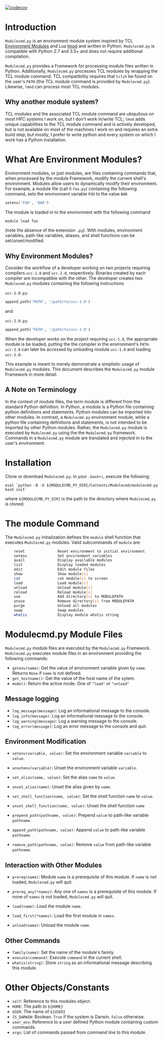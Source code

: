 [![codecov](https://codecov.io/gh/tjfulle/pymod/branch/master/graph/badge.svg)](https://codecov.io/gh/tjfulle/Modulecmd.py/branch/master)

# Introduction

`Modulecmd.py` is an environment module system inspired by TCL [Environment Modules](http://modules.sourceforge.net) and Lua [lmod](https://lmod.readthedocs.io/en/latest/) and written in Python.  `Modulecmd.py` is compatible with Python 2.7 and 3.5+ and does not require additional compilation.

`Modulecmd.py` provides a Framework for processing module files written in Python.  Additionally, `Modulecmd.py` processes TCL modules by wrapping the TCL module command.  TCL compatibility requires that `tclsh` be found on the user's `PATH` (the TCL module command is provided by `Modulecmd.py`).  Likewise, `lmod` can process most TCL modules.

## Why another module system?

TCL modules and the associated TCL module command are ubiquitous on most HPC systems I work on, but I don't work in/write TCL; `lmod` adds unique capabilities to the TCL module command and is actively developed, but is not available on most of the machines I work on and requires an extra build step; but mostly, I prefer to write python and every system on which I work has a Python installation.

# What Are Environment Modules?

Environment modules, or just modules, are files containing commands that, when processed by the module Framework, modify the current shell's environment.  Modules allow users to dynamically modify their environment.  For example, a module file (call it `foo.py`) containing the following command, sets the environment variable `FOO` to the value `BAR`

```python
setenv('FOO', 'BAR')
```

The module is loaded in to the environment with the following command

```sh
module load foo
```

(note the absence of the extension `.py`).  With modules, environment variables, path-like variables, aliases, and shell functions can be set/unset/modified.

## Why Environment Modules?

Consider the workflow of a developer working on two projects requiring compilers `ucc-1.0` and `ucc-2.0`, respectively.  Binaries created by each compiler are incompatible with the other.  The developer creates two `Modulecmd.py` modules containing the following instructions

`ucc-1.0.py`:

```python
append_path('PATH', '/path/to/ucc-1.0')
```

and 

`ucc-2.0.py`:

```python
append_path('PATH', '/path/to/ucc-2.0')
```

When the developer works on the project requiring `ucc-1.0`, the appropriate module is be loaded, putting the the compiler in the environment's `PATH`.  `ucc-2.0` can later be accessed by unloading module `ucc-1.0` and loading `ucc-2.0`.

This example is meant to merely demonstrate a simplistic usage of `Modulecmd.py` modules.  This document describes the `Modulecmd.py` module Framework in more detail.

## A Note on Terminology

In the context of module files, the term module is different from the standard Python definition.  In Python, a module is a Python file containing python definitions and statements.  Python modules can be imported into other modules.  In contrast, a `Modulecmd.py` environment module, while a python file containing definitions and statements, is not intended to be imported by other Python modules.  Rather, the `Modulecmd.py` module is executed by `Modulecmd.py` using the the `Modulecmd.py` framework.  Commands in a `Modulecmd.py` module are translated and injected in to the user's environment.

# Installation

Clone or download `Modulecmd.py`.  In your `.bashrc`, execute the following:

```
eval `python -B -E ${MODULECMD_PY_DIR}/Contents/Modulecmd/modulecmd.py bash init`
```

where `${MODULECMD_PY_DIR}` is the path to the directory where `Modulecmd.py` is
cloned.

# The module Command

The `Modulecmd.py` initialization defines the `module` shell function that executes `Modulecmd.py` modules.  Valid subcommands of `module` are:

```sh
    reset               Reset environment to initial environment
    setenv              Set environment variables
    avail               Display available modules
    list                Display loaded modules
    edit                Edit module files
    show                Show module[s]
    cat                 cat module[s] to screen
    load                Load module[s]
    unload              Unload module[s]
    reload              Reload module[s]
    use                 Add directory[s] to MODULEPATH
    unuse               Remove directory[s] from MODULEPATH
    purge               Unload all modules
    swap                Swap modules
    whatis              Display module whatis string
```

# Modulecmd.py Module Files

`Modulecmd.py` module files are executed by the `Modulecmd.py` Framework.  `Modulecmd.py` executes module files in an environment providing the following commands:

- `getenv(name)`: Get the value of environment variable given by `name`.  Returns `None` if `name` is not defined. 
- `get_hostname()`: Get the value of the host name of the sytem.
- `mode()`: Return the active mode.  One of `"load"` or `"unload"`

## Message logging

- `log_message(message)`: Log an informational message to the console.
- `log_info(message)`: Log an informational message to the console.
- `log_warning(message)`: Log a warning message to the console.
- `log_error(message)`: Log an error message to the console and quit.

## Environment Modification

- `setenv(variable, value)`: Set the environment variable `variable` to `value`.
- `unsetenv(variable)`: Unset the environment variable `variable`.

- `set_alias(name, value)`: Set the alias `name` to `value`.
- `unset_alias(name)`: Unset the alias given by `name`.

- `set_shell_function(name, value)`: Set the shell function `name` to `value`.
- `unset_shell_function(name, value)`: Unset the shell function `name`

- `prepend_path(pathname, value)`: Prepend `value` to path-like variable `pathname`.
- `append_path(pathname, value)`: Append `value` to path-like variable `pathname`.
- `remove_path(pathname, value)`: Remove `value` from path-like variable `pathname`.

## Interaction with Other Modules

- `prereq(name)`: Module `name` is a prerequisite of this module.  If `name` is not loaded, `Modulecmd.py` will quit.
- `prereq_any(*names)`: Any one of `names` is a prerequisite of this module.  If none of `names` is not loaded, `Modulecmd.py` will quit.

- `load(name)`: Load the module `name`.
- `load_first(*names)`: Load the first module in `names`.
- `unload(name)`: Unload the module `name`.

## Other Commands

- `family(name)`: Set the name of the module's family.
- `execute(command)`: Execute `command` in the current shell.
- `whatis(string)`: Store `string` as an informational message describing this module.

# Other Objects/Constants

- `self`: Reference to this modules object.
- `HOME`: The path to `${HOME}`
- `USER`: The name of `${USER}`
- `IS_DARWIN`: Boolean.  `True` if the system is Darwin.  `False` otherwise.
- `user_env`: Reference to a user defined Python module containing custom commands.
- `args`: List of commands passed from command line to this module.
